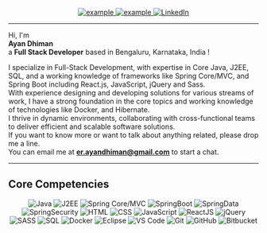 <p align ="center">
  <a  href="https://ayan-dhiman.vercel.app/" target="_blank">
    <img src="https://img.shields.io/badge/My_Website-000000?style=for-the-badge&logo=Microsoft-edge&logoColor=white" alt="example"/>
  </a>
  <a href="mailto:er.ayandhiman@gmail.com?subject=Feedback%20From%20Github&body=Hello," target="_blank">
    <img src="https://img.shields.io/badge/Gmail-D14836?style=for-the-badge&logo=gmail&logoColor=white" alt="example"/>
  </a>
   <a href="https://www.linkedin.com/in/ayan-dhiman/" target="_blank">
    <img alt="LinkedIn" src="https://img.shields.io/badge/LinkedIn-0077B5?style=for-the-badge&logo=linkedin&logoColor=white">
  </a>   
</p>
<hr/>
Hi, I'm <br/>
<Strong>Ayan Dhiman</Strong><br/> 
a <Strong>Full Stack Developer</Strong> based in Bengaluru, Karnataka, India !

<p align ="left">
    I specialize in Full-Stack Development, with expertise in Core Java, J2EE, SQL, and a working knowledge of frameworks like Spring Core/MVC, and Spring Boot including React.js, JavaScript, jQuery and Sass.
    <br />
    With experience designing and developing solutions for various streams of work, I have a strong foundation in the core topics and working knowledge of technologies like Docker, and Hibernate.
    <br />
    I thrive in dynamic environments, collaborating with cross-functional teams to deliver efficient and scalable software solutions.
    <br/>
    If you want to know more or want to talk about anything related, please drop me a line.
    <br />
    You can email me at <a href="mailto:er.ayandhiman@gmail.com"><strong>er.ayandhiman@gmail.com</strong></a> to start a chat.
</p>
<hr/>
<h2>Core Competencies</h2>
<p align="center">
    <img alt="Java" src="https://img.shields.io/badge/Java-white?style=for-the-badge&color=blue">
    <img alt="J2EE" src="https://img.shields.io/badge/J2EE-white?style=for-the-badge&color=purple">
    <img alt="Spring Core/MVC" src="https://img.shields.io/badge/Spring%20Core%2FMVC-white?style=for-the-badge&logo=spring&logoColor=white&color=lightgreen">
    <img alt="SpringBoot" src="https://img.shields.io/badge/SpringBoot-white?style=for-the-badge&logo=springboot&logoColor=white&color=green">
    <img alt="SpringData" src="https://img.shields.io/badge/Spring%20Data-white?style=for-the-badge&color=green">
    <img alt="SpringSecurity" src="https://img.shields.io/badge/Spring%20Security-white?style=for-the-badge&logo=spring%20security&logoColor=white&color=green">
    <img alt="HTML" src="https://img.shields.io/badge/HTML-white?style=for-the-badge&logo=html5&logoColor=white&color=orange">
    <img alt="CSS" src="https://img.shields.io/badge/CSS-white?style=for-the-badge&logo=css3&logoColor=white&color=blue">
    <img alt="JavaScript" src="https://img.shields.io/badge/JavaScript-white?style=for-the-badge&logo=JavaScript&logoColor=white&color=yellow">
    <img alt="ReactJS" src="https://img.shields.io/badge/ReactJS-white?style=for-the-badge&logo=React&logoColor=white&color=skyblue">
    <img alt="jQuery" src="https://img.shields.io/badge/Jquery-white?style=for-the-badge&logo=jquery&logoColor=white&color=darkblue">
    <img alt="SASS" src="https://img.shields.io/badge/SASS-white?style=for-the-badge&logo=sass&logoColor=white&color=pink">
    <img alt="SQL" src="https://img.shields.io/badge/SQL-white?style=for-the-badge&logo=Mysql&logoColor=white&color=blue">
    <img alt="Docker" src="https://img.shields.io/badge/Docker-white?style=for-the-badge&logo=docker&logoColor=white&color=teal">
    <img alt="Eclipse" src="https://img.shields.io/badge/Eclipse-white?style=for-the-badge&logo=eclipse&logoColor=white&color=purple">
    <img alt="VS Code" src="https://img.shields.io/badge/vscode-007ACC.svg?style=for-the-badge&logo=visualstudiocode&logoColor=white"/> 
    <img alt="Git" src="https://img.shields.io/badge/git-F05032.svg?style=for-the-badge&logo=git&logoColor=white"/>
    <img alt="GitHub" src="https://img.shields.io/badge/github-181717.svg?style=for-the-badge&logo=github&logoColor=white" />
    <img alt="Bitbucket" src="https://img.shields.io/badge/Bitbucket-white?style=for-the-badge&logo=bitbucket&logoColor=white&color=brown">
</p>
